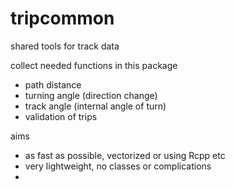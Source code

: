 # tripcommon
shared tools for track data

collect needed functions in this package

- path distance
- turning angle (direction change) 
- track angle (internal angle of turn)
- validation of trips 


aims

- as fast as possible, vectorized or using Rcpp etc
- very lightweight, no classes or complications 
- 
